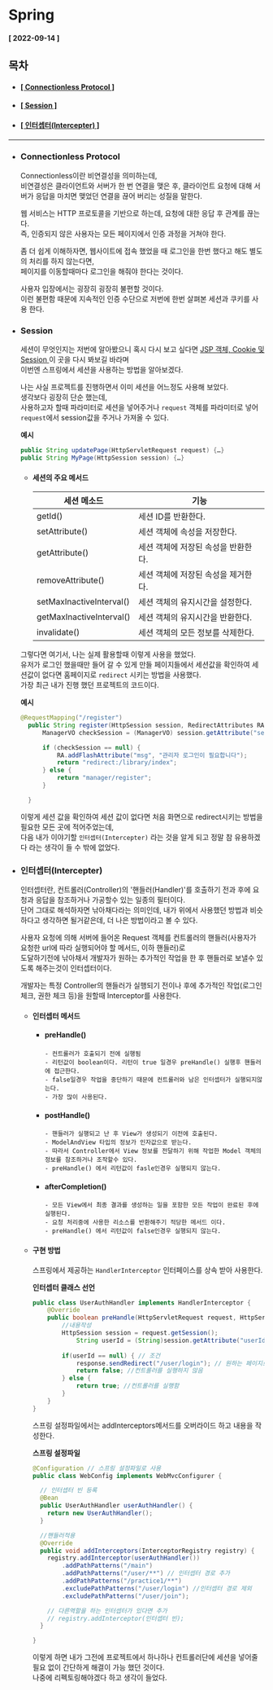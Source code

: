 # Spring   
  
  #### [ 2022-09-14 ]  
  
  ## 목차  
  * #### [[ Connectionless Protocol ]](#connectionless-protocol)  
  * #### [[ Session ]](#session)  
  * #### [[ 인터셉터(Intercepter) ]](#인터셉터intercepter)  
      
---------------------------------------------------------------------------------------------------------------------------------------------------
  
* ### Connectionless Protocol   

  Connectionless이란 비연결성을 의미하는데,  
  비연결성은 클라이언트와 서버가 한 번 연결을 맺은 후, 클라이언트 요청에 대해 서버가 응답을 마치면 맺었던 연결을 끊어 버리는 성질을 말한다.  
    
  웹 서비스는 HTTP 프로토콜을 기반으로 하는데, 요청에 대한 응답 후 관계를 끊는다.    
  즉, 인증되지 않은 사용자는 모든 페이지에서 인증 과정을 거쳐야 한다.  
    
  좀 더 쉽게 이해하자면, 웹사이트에 접속 했었을 때 로그인을 한번 했다고 해도 별도의 처리를 하지 않는다면,  
  페이지를 이동할때마다 로그인을 해줘야 한다는 것이다.  
    
  사용자 입장에서는 굉장히 굉장히 불편할 것이다.  
  이런 불편함 때문에 지속적인 인증 수단으로 저번에 한번 살펴본 세션과 쿠키를 사용 한다.  
    
* ### Session  

  세션이 무엇인지는 저번에 알아봤으니 혹시 다시 보고 싶다면 [ JSP 객체, Cookie 및 Session ](https://github.com/12OneTwo12/Today-i-learned/blob/main/Java/readme13.md)이 곳을 다시 봐보길 바라며  
  이번엔 스프링에서 세션을 사용하는 방법을 알아보겠다.  
    
  나는 사실 프로젝트를 진행하면서 이미 세션을 어느정도 사용해 보았다.  
  생각보다 굉장히 단순 했는데,  
  사용하고자 할때 파라미터로 세션을 넣어주거나 ```request``` 객체를 파라미터로 넣어 ```request```에서 session값을 주거나 가져올 수 있다.  
    
  **예시**
  ```java
  public String updatePage(HttpServletRequest request) {…}
  public String MyPage(HttpSession session) {…}
  ```
    
  * #### 세션의 주요 메서드  
  
    | 세션 메소드              | 기능                               |
    |--------------------------|------------------------------------|
    | getId()                  | 세션 ID를 반환한다.                |
    | setAttribute()           | 세션 객체에 속성을 저장한다.        |
    | getAttribute()           | 세션 객체에 저장된 속성을 반환한다. |
    | removeAttribute()        | 세션 객체에 저장된 속성을 제거한다. |
    | setMaxInactiveInterval() | 세션 객체의 유지시간을 설정한다.    |
    | getMaxInactiveInterval() | 세션 객체의 유지시간을 반환한다.    |
    | invalidate()             | 세션 객체의 모든 정보를 삭제한다.   |


  그렇다면 여기서, 나는 실제 활용할때 이렇게 사용을 했었다.  
  유저가 로그인 했을때만 들어 갈 수 있게 만들 페이지들에서 세션값을 확인하여 세션값이 없다면 홈페이지로 ```redirect``` 시키는 방법을 사용했다.  
  가장 최근 내가 진행 했던 프로젝트의 코드이다.  
    
  **예시**
  ```java
  @RequestMapping("/register")
	public String register(HttpSession session, RedirectAttributes RA) {
		ManagerVO checkSession = (ManagerVO) session.getAttribute("sessionVO");

		if (checkSession == null) {
			RA.addFlashAttribute("msg", "관리자 로그인이 필요합니다");
			return "redirect:/library/index";
		} else {
			return "manager/register";
		}

	}
  ```  
    
  이렇게 세션 값을 확인하여 세션 값이 없다면 처음 화면으로 redirect시키는 방법을 필요한 모든 곳에 적어주었는데,  
  다음 내가 이야기할 ```인터셉터(Intercepter)``` 라는 것을 알게 되고 정말 참 유용하겠다 라는 생각이 들 수 밖에 없었다.  
    
* ### 인터셉터(Intercepter)  

  인터셉터란, 컨트롤러(Controller)의 '핸들러(Handler)'를 호출하기 전과 후에 요청과 응답을 참조하거나 가공할수 있는 일종의 필터이다.  
  단어 그대로 해석하자면 낚아채다라는 의미인데, 내가 위에서 사용했던 방법과 비슷하다고 생각하면 될거같은데, 더 나은 방법이라고 볼 수 있다.  
    
  사용자 요청에 의해 서버에 들어온 Request 객체를 컨트롤러의 핸들러(사용자가 요청한 url에 따라 실행되어야 할 메서드, 이하 핸들러)로  
  도달하기전에 낚아채서 개발자가 원하는 추가적인 작업을 한 후 핸들러로 보낼수 있도록 해주는것이 인터셉터이다.  
    
  개발자는 특정 Controller의 핸들러가 실행되기 전이나 후에 추가적인 작업(로그인체크, 권한 체크 등)을 원할때 Interceptor를 사용한다.  
    
  * #### 인터셉터 메서드  

    - #### preHandle()  

      ```
      - 컨트롤러가 호출되기 전에 실행됨
      - 리턴값이 boolean이다. 리턴이 true 일경우 preHandle() 실행후 핸들러에 접근한다.   
      - false일경우 작업을 중단하기 때문에 컨트롤러와 남은 인터셉터가 실행되지않는다.  
      - 가장 많이 사용된다.
      ```
        
    - #### postHandle()  

      ```
      - 핸들러가 실행되고 난 후 View가 생성되기 이전에 호출된다.
      - ModelAndView 타입의 정보가 인자값으로 받는다. 
      - 따라서 Controller에서 View 정보를 전달하기 위해 작업한 Model 객체의 정보를 참조하거나 조작할수 있다.  
      - preHandle() 에서 리턴값이 fasle인경우 실행되지 않는다.
      ```
        
    - #### afterCompletion()  

      ```
      - 모든 View에서 최종 결과를 생성하는 일을 포함한 모든 작업이 완료된 후에 실행된다.
      - 요청 처리중에 사용한 리소스를 반환해주기 적당한 메서드 이다.
      - preHandle() 에서 리턴값이 false인경우 실행되지 않는다.
      ```
  
  * #### 구현 방법   

    스프링에서 제공하는 ```HandlerInterceptor``` 인터페이스를 상속 받아 사용한다.  
      
    **인터셉터 클래스 선언**
    ```java
    public class UserAuthHandler implements HandlerInterceptor {
        @Override
        public boolean preHandle(HttpServletRequest request, HttpServletResponse response, Object handler) throws Exception {
            //내용작성
            HttpSession session = request.getSession();
		        String userId = (String)session.getAttribute("userId");
            
            if(userId == null) { // 조건
                response.sendRedirect("/user/login"); // 원하는 페이지로 보내버림
                return false; //컨트롤러를 실행하지 않음
            } else { 
                return true; //컨트롤러를 실행함
            }
        }
    }
    ```
  
    스프링 설정파일에서는 addInterceptors메서드를 오버라이드 하고 내용을 작성한다.  
  
    **스프링 설정파일**
    ```java
    @Configuration // 스프링 설정파일로 사용
    public class WebConfig implements WebMvcConfigurer {

      // 인터셉터 빈 등록
      @Bean
      public UserAuthHandler userAuthHandler() {
        return new UserAuthHandler();
      }

      //핸들러적용
      @Override
      public void addInterceptors(InterceptorRegistry registry) {
        registry.addInterceptor(userAuthHandler())
            .addPathPatterns("/main")
            .addPathPatterns("/user/**") // 인터셉터 경로 추가
            .addPathPatterns("/practice1/**")
            .excludePathPatterns("/user/login") //인터셉터 경로 제외
            .excludePathPatterns("/user/join");

        // 다른역할을 하는 인터셉터가 있다면 추가
        // registry.addInterceptor(인터셉터 빈);
      }

    }
    ```  
      
    이렇게 하면 내가 그전에 프로젝트에서 하나하나 컨트롤러단에 세션을 넣어줄 필요 없이 간단하게 해결이 가능 했던 것이다.  
    나중에 리펙토링해야겠다 하고 생각이 들었다.  
    
 
